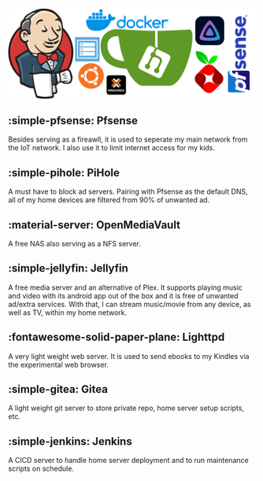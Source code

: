 ![Linux Distros](../assets/home-server/software.png)
## :simple-pfsense: Pfsense

Besides serving as a fireawll, it is used to seperate my main network from the IoT network. I also use it to limit internet access for my kids.

## :simple-pihole: PiHole

A must have to block ad servers. Pairing with Pfsense as the default DNS, all of my home devices are filtered from 90% of unwanted ad.

## :material-server: OpenMediaVault

A free NAS also serving as a NFS server.

## :simple-jellyfin: Jellyfin

A free media server and an alternative of Plex. It supports playing music and video with its android app out of the box and it is free of unwanted ad/extra services. With that, I can stream music/movie from any device, as well as TV, within my home network.

## :fontawesome-solid-paper-plane: Lighttpd

A very light weight web server. It is used to send ebooks to my Kindles via the experimental web browser.

## :simple-gitea: Gitea

A light weight git server to store private repo, home server setup scripts, etc.

## :simple-jenkins: Jenkins

A CICD server to handle home server deployment and to run maintenance scripts on schedule.